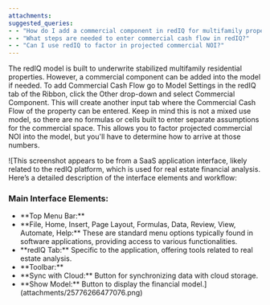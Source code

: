 ```yaml
---
attachments: 
suggested_queries:
- - "How do I add a commercial component in redIQ for multifamily properties?"
- - "What steps are needed to enter commercial cash flow in redIQ?"
- - "Can I use redIQ to factor in projected commercial NOI?"
---
```

The redIQ model is built to underwrite stabilized multifamily residential properties. However, a commercial component can be added into the model if needed. To add Commercial Cash Flow go to Model Settings in the redIQ tab of the Ribbon, click the Other drop-down and select Commercial Component. This will create another input tab where the Commercial Cash Flow of the property can be entered. Keep in mind this is not a mixed use model, so there are no formulas or cells built to enter separate assumptions for the commercial space. This allows you to factor projected commercial NOI into the model, but you'll have to determine how to arrive at those numbers.

![This screenshot appears to be from a SaaS application interface, likely related to the redIQ platform, which is used for real estate financial analysis. Here’s a detailed description of the interface elements and workflow:
### Main Interface Elements:
- \*\*Top Menu Bar:\*\*
- \*\*File, Home, Insert, Page Layout, Formulas, Data, Review, View, Automate, Help:\*\* These are standard menu options typically found in software applications, providing access to various functionalities.
- \*\*redIQ Tab:\*\* Specific to the application, offering tools related to real estate analysis.
- \*\*Toolbar:\*\*
- \*\*Sync with Cloud:\*\* Button for synchronizing data with cloud storage.
- \*\*Show Model:\*\* Button to display the financial model.](attachments/25776266477076.png)